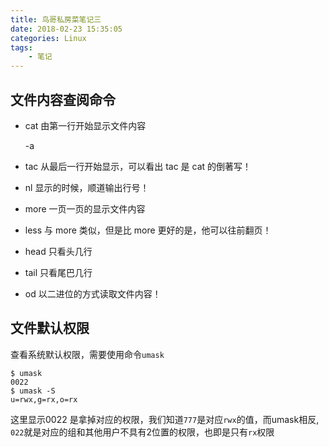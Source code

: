 ```yaml
---
title: 鸟哥私房菜笔记三
date: 2018-02-23 15:35:05
categories: Linux
tags:
	- 笔记
---
```


## 文件内容查阅命令
- cat  由第一行开始显示文件内容

    -a 

- tac  从最后一行开始显示，可以看出 tac 是 cat 的倒著写！
- nl   显示的时候，顺道输出行号！
- more 一页一页的显示文件内容
- less 与 more 类似，但是比 more 更好的是，他可以往前翻页！
- head 只看头几行
- tail 只看尾巴几行
- od   以二进位的方式读取文件内容！

## 文件默认权限

查看系统默认权限，需要使用命令`umask`

    $ umask
    0022
    $ umask -S
    u=rwx,g=rx,o=rx

这里显示0022 是拿掉对应的权限，我们知道`777`是对应`rwx`的值，而umask相反,
`022`就是对应的组和其他用户不具有2位置的权限，也即是只有`rx`权限

 
